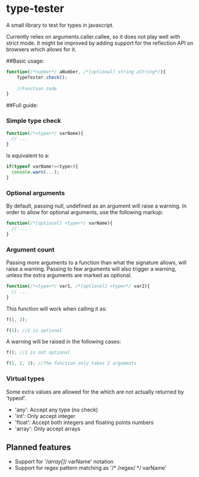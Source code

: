 # type-tester
A small library to test for types in javascript.

Currently relies on arguments.caller.callee, so it does not play well with strict mode.
It might be improved by adding support for the reflection API on browsers which allows for it.

##Basic usage:
```javascript
function(/*number*/ aNumber, /*[optional] string aString*/){
    TypeTester.check();
    
    //Function code
}
```

##Full guide:

### Simple type check
```javascript
function(/*<type>*/ varName){
  // ...
}
```
Is equivalent to a:
```javascript
if(typeof varName!=<type>){
  console.warn(...);
}
```

### Optional arguments
By default, passing null, undefined as an argument will raise a warning.
In order to allow for optional arguments, use the following markup:
```javascript
function(/*[optional] <type>*/ varName){
  // ...
}
```

### Argument count
Passing more arguments to a function than what the signature allows, will raise a warning.
Passing to few arguments will also trigger a warning, unless the extra arguments are marked as optional.
```javascript
function(/*<type>*/ var1, /*[optional] <type>*/ var2){
  // ...
}
```
This function will work when calling it as:
```javascript
f(1, 2);
```
```javascript
f(1); //2 is optional
```

A warning will be raised in the following cases:
```javascript
f(); //1 is not optional
```
```javascript
f(1, 2, 3); //The function only takes 2 arguments
```

### Virtual types
Some extra values are allowed for the <type> which are not actually returned by 'typeof'.

* 'any': Accept any type (no check)
* 'int': Only accept integer
* 'float': Accept both integers and floating points numbers
* 'array': Only accept arrays

## Planned features

* Support for '/*array[<type>]*/ varName' notation
* Support for regex pattern matching as '/* /regex/ */ varName'

